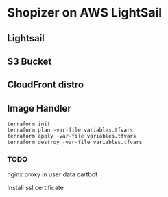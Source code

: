 
# Shopizer on AWS LightSail

## Lightsail

## S3 Bucket

## CloudFront distro

## Image Handler

```
terraform init
terraform plan -var-file variables.tfvars
terraform apply -var-file variables.tfvars
terraform destroy -var-file variables.tfvars
```

### TODO

nginx proxy in user data
cartbot

Install ssl certificate